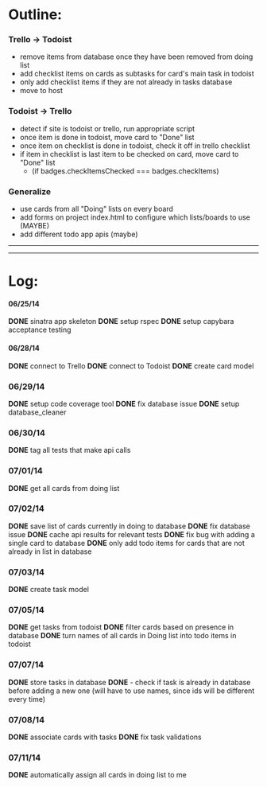 # Outline:

### Trello -> Todoist
- remove items from database once they have been removed from doing list
- add checklist items on cards as subtasks for card's main task in todoist
- only add checklist items if they are not already in tasks database
- move to host

### Todoist -> Trello 
- detect if site is todoist or trello, run appropriate script
- once item is done in todoist, move card to "Done" list
- once item on checklist is done in todoist, check it off in trello checklist
- if item in checklist is last item to be checked on card, move card to "Done" list
  - (if badges.checkItemsChecked === badges.checkItems) 

### Generalize 
- use cards from all "Doing" lists on every board
- add forms on project index.html to configure which lists/boards to use (MAYBE)
- add different todo app apis (maybe)


_______________________________________________________________________________
_______________________________________________________________________________

# Log:

#### 06/25/14 
__DONE__ sinatra app skeleton
__DONE__ setup rspec
__DONE__ setup capybara acceptance testing 

#### 06/28/14
__DONE__ connect to Trello
__DONE__ connect to Todoist
__DONE__ create card model

### 06/29/14
__DONE__ setup code coverage tool
__DONE__ fix database issue 
__DONE__ setup database_cleaner

### 06/30/14
__DONE__ tag all tests that make api calls

### 07/01/14
__DONE__ get all cards from doing list

### 07/02/14
__DONE__ save list of cards currently in doing to database
__DONE__ fix database issue
__DONE__ cache api results for relevant tests
__DONE__ fix bug with adding a single card to database
__DONE__ only add todo items for cards that are not already in list in database

### 07/03/14
__DONE__ create task model

### 07/05/14
__DONE__ get tasks from todoist
__DONE__ filter cards based on presence in database
__DONE__ turn names of all cards in Doing list into todo items in todoist

### 07/07/14
__DONE__ store tasks in database
__DONE__ - check if task is already in database before adding a new one (will have to use
            names, since ids will be different every time)

### 07/08/14
__DONE__ associate cards with tasks
__DONE__ fix task validations

### 07/11/14
__DONE__ automatically assign all cards in doing list to me
